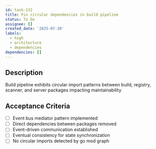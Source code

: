 ```yaml
---
id: task-132
title: Fix circular dependencies in build pipeline
status: To Do
assignee: []
created_date: '2025-07-20'
labels:
  - high
  - architecture
  - dependencies
dependencies: []
---
```


## Description

Build pipeline exhibits circular import patterns between build, registry, scanner, and server packages impacting maintainability

## Acceptance Criteria

- [ ] Event bus mediator pattern implemented
- [ ] Direct dependencies between packages removed
- [ ] Event-driven communication established
- [ ] Eventual consistency for state synchronization
- [ ] No circular imports detected by go mod graph

